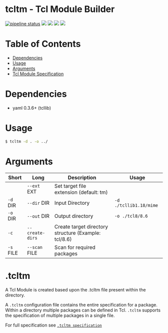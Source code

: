 # tcltm - Tcl Module Builder

[![pipeline status](https://gitlab.timmertech.nl/VANAD/cpm/tcltm/badges/master/pipeline.svg)](https://gitlab.timmertech.nl/VANAD/cpm/tcltm/commits/master)
[![](https://images.microbadger.com/badges/image/datacore/tcltm.svg)](https://microbadger.com/images/datacore/tcltm)
[![](https://images.microbadger.com/badges/version/datacore/tcltm.svg)](https://microbadger.com/images/datacore/tcltm)
[![](https://images.microbadger.com/badges/commit/datacore/tcltm.svg)](https://microbadger.com/images/datacore/tcltm)
[![](https://images.microbadger.com/badges/license/datacore/tcltm.svg)](https://microbadger.com/images/datacore/tcltm)

# Table of Contents
- [Dependencies](#dependencies)
- [Usage](#usage)
- [Arguments](#arguments)
- [Tcl Module Specification](/TM.md)

# Dependencies
- yaml 0.3.6+ (tcllib)

# Usage

```bash
$ tcltm -d . -o ../
```

# Arguments

| Short | Long | Description | Usage |
|-------|------|-------------|-------|
| | ```--ext``` EXT | Set target file extension (default: tm) | |
| ```-d``` DIR | ```--dir``` DIR | Input Directory | ```-d ./tcllib1.18/mime``` |
| ```-o``` DIR | ```--out``` DIR | Output directory | ```-o ./tcl8/8.6```
| ```-c``` | ```--create-dirs``` | Create target directory structure (Example: tcl/8.6) | |
| ```-s``` FILE | ```--scan``` FILE | Scan for required packages | 

# .tcltm
A Tcl Module is created based upon the .tcltm file present within the directory.

A ```.tcltm``` configuration file contains the entire specification for a package. Within a directory multiple packages can be defined in Tcl. ```.tcltm``` supports the specification of multiple packages in a single file.

For full specification see [```.tcltm specification```](/TCLTM.md)
